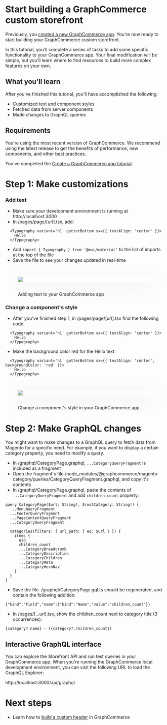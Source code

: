 # Start building a GraphCommerce custom storefront

Previously, you [created a new GraphCommerce app](../getting-started/create.md).
You're now ready to start building your GraphCommerce custom storefront.

In this tutorial, you'll complete a series of tasks to add some specific
functionality to your GraphCommerce app. Your final modification will be simple,
but you’ll learn where to find resources to build more complex features on your
own.

## What you'll learn

After you've finished this tutorial, you'll have accomplished the following:

- Customized text and component styles
- Fetched data from server components
- Made changes to GraphQL queries

## Requirements

You're using the most recent version of GraphCommerce. We recommend using the
latest release to get the benefits of performance, new components, and other
best practices.

You've completed the
[Create a GraphCommerce app tutorial](../getting-started/create.md).

# Step 1: Make customizations

### Add text

- Make sure your development environment is running at http://localhost:3000
- In /pages/page/[url].tsx, add:

```
  <Typography variant='h1' gutterBottom sx={{ textAlign: 'center' }}>
    Hello
  </Typography>
```

- Add `import { Typography } from '@mui/material'` to the list of imports at the
  top of the file
- Save the file to see your changes updated in real-time

<figure>
 <img src="https://cdn-std.droplr.net/files/acc_857465/btnqBi" style="min-width:100%; aspect-ratio: 16:9; box-shadow: 0 10px 60px 0 rgba(0,0,0,0.10); margin: 30px 0">
 <figcaption>Adding text to your GraphCommerce app</figcaption>
</figure>

### Change a component's style

- After you've finished step 1, in /pages/page/[url].tsx find the following
  code:

```
  <Typography variant='h1' gutterBottom sx={{ textAlign: 'center' }}>
    Hello
  </Typography>
```

- Make the background color red for the Hello text:

```
  <Typography variant='h1' gutterBottom sx={{ textAlign: 'center', backgroundColor: 'red' }}>
    Hello
  </Typography>
```

<figure>
 <img src="https://cdn-std.droplr.net/files/acc_857465/F8EuHl" style="min-width:100%; aspect-ratio: 16:9; box-shadow: 0 10px 60px 0 rgba(0,0,0,0.10); margin: 30px 0">
 <figcaption>Change a component's style in your GraphCommerce app</figcaption>
</figure>

# Step 2: Make GraphQL changes

You might want to make changes to a GraphQL query to fetch data from Magento for
a specific need. For example, if you want to display a certain category
property, you need to modify a query.

- In /graphql/CategoryPage.graphql, `...CategoryQueryFragment` is included as a
  fragment
- Open the fragment's file
  /node_modules/@graphcommerce/magento-category/queries/CategoryQueryFragment.graphql,
  and copy it's contents
- In /graphql/CategoryPage.graphql, paste the contents of
  `...CategoryQueryFragment` and add `children_count` property:

```
query CategoryPage($url: String!, $rootCategory: String!) {
  ...MenuQueryFragment
  ...FooterQueryFragment
  ...PageContentQueryFragment
  ...CategoryQueryFragment

  categories(filters: { url_path: { eq: $url } }) {
    items {
      uid
      children_count
      ...CategoryBreadcrumb
      ...CategoryDescription
      ...CategoryChildren
      ...CategoryMeta
      ...CategoryHeroNav
    }
  }
}
```

- Save the file. /graphql/CategoryPage.gql.ts should be regenerated, and contain
  the following addition:

```
{"kind":"Field","name":{"kind":"Name","value":"children_count"}}
```

- In /pages/[...url].tsx, show the children_count next to category title (3
  occurrences):

```
{category?.name} - ({category?.children_count})
```

## Interactive GraphQL interface

You can explore the Storefront API and run test queries in your GraphCommerce
app. When you're running the GraphCommerce local development environment, you
can visit the following URL to load the GraphQL Explorer:

http://localhost:3000/api/graphql

# Next steps

- Learn how to [build a custom header](../getting-started/header.md) in
  GraphCommerce
